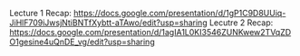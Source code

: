 Lecture 1 Recap: https://docs.google.com/presentation/d/1gP1C9D8UUiq-JiHlF709iJwsjNtiBNTfXybtt-aTAwo/edit?usp=sharing
Lecutre 2 Recap: https://docs.google.com/presentation/d/1agIA1L0KI3546ZUNKwew2TVqZDO1gesine4uQnDE_vg/edit?usp=sharing 
